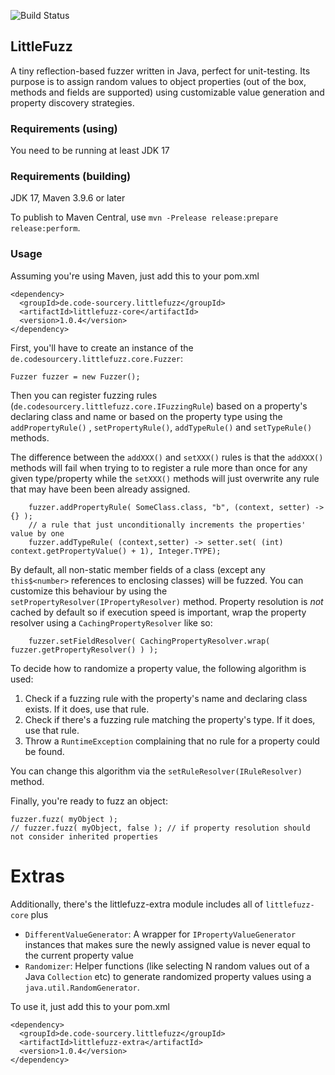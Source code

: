 
![Build Status](https://github.com/toby1984/LittleFuzz/actions/workflows/maven.yml/badge.svg)

## LittleFuzz

A tiny reflection-based fuzzer written in Java, perfect for unit-testing. Its purpose is to assign random 
values to object properties (out of the box, methods and fields are supported) 
using customizable value generation and property discovery strategies. 

### Requirements (using)

You need to be running at least JDK 17

### Requirements (building)

JDK 17, Maven 3.9.6 or later

To publish to Maven Central, use `mvn -Prelease release:prepare release:perform`.

### Usage

Assuming you're using Maven, just add this to your pom.xml

    <dependency>
      <groupId>de.code-sourcery.littlefuzz</groupId>
      <artifactId>littlefuzz-core</artifactId>
      <version>1.0.4</version>
    </dependency>

First, you'll have to create an instance of the `de.codesourcery.littlefuzz.core.Fuzzer`:

    Fuzzer fuzzer = new Fuzzer();

Then you can register fuzzing rules (`de.codesourcery.littlefuzz.core.IFuzzingRule`) based on a property's 
declaring class and name or based on the property type using the `addPropertyRule()` , `setPropertyRule()`, 
`addTypeRule()` and `setTypeRule()` methods.

The difference between the `addXXX()` and `setXXX()` rules is that the `addXXX()` methods will fail when trying to
to register a rule more than once for any given type/property while the `setXXX()` methods will just overwrite any
rule that may have been been already assigned.

        fuzzer.addPropertyRule( SomeClass.class, "b", (context, setter) -> {} );
        // a rule that just unconditionally increments the properties' value by one
        fuzzer.addTypeRule( (context,setter) -> setter.set( (int) context.getPropertyValue() + 1), Integer.TYPE);

By default, all non-static member fields of a class (except any `this$<number>` references to enclosing classes)
will be fuzzed. You can customize this behaviour by using the `setPropertyResolver(IPropertyResolver)` method.
Property resolution is *not* cached by default so if execution speed is important, wrap the property resolver 
using a `CachingPropertyResolver` like so:

        fuzzer.setFieldResolver( CachingPropertyResolver.wrap( fuzzer.getPropertyResolver() ) );

To decide how to randomize a property value, the following algorithm is used:

1. Check if a fuzzing rule with the property's name and declaring class exists. If it does, use that rule.
2. Check if there's a fuzzing rule matching the property's type. If it does, use that rule. 
3. Throw a `RuntimeException` complaining that no rule for a property could be found.

You can change this algorithm via the `setRuleResolver(IRuleResolver)` method.

Finally, you're ready to fuzz an object:

    fuzzer.fuzz( myObject );
    // fuzzer.fuzz( myObject, false ); // if property resolution should not consider inherited properties

# Extras

Additionally, there's the littlefuzz-extra module includes all of `littlefuzz-core` plus 

- `DifferentValueGenerator`: A wrapper for `IPropertyValueGenerator` instances that makes sure the newly assigned value is never equal to the current property value
- `Randomizer`: Helper functions (like selecting N random values out of a Java `Collection` etc) to generate randomized property values using a `java.util.RandomGenerator`.

To use it, just add this to your pom.xml

    <dependency>
      <groupId>de.code-sourcery.littlefuzz</groupId>
      <artifactId>littlefuzz-extra</artifactId>
      <version>1.0.4</version>
    </dependency>
 